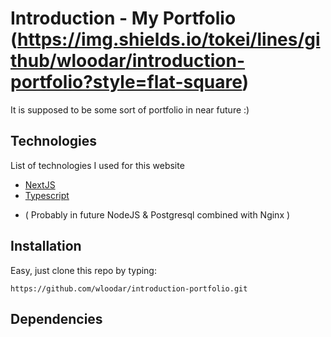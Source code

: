 # Introduction - My Portfolio (https://img.shields.io/tokei/lines/github/wloodar/introduction-portfolio?style=flat-square)

It is supposed to be some sort of portfolio in near future :)

## Technologies

List of technologies I used for this website 

- [NextJS](https://nextjs.org/) 
- [Typescript](https://www.typescriptlang.org/)
* ( Probably in future NodeJS & Postgresql combined with Nginx )

## Installation 

Easy, just clone this repo by typing:

```
https://github.com/wloodar/introduction-portfolio.git
```

## Dependencies
